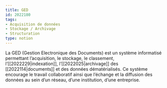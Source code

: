 ```yaml
---
title: GED
id: 2022180
tags:
- Acquisition de données
- Stockage / Archivage
- Structuration
type: notion
---
```


La GED (Gestion Electronique des Documents) est un système informatisé permettant l’acquisition, le stockage, le classement, l’[[2022229|indexation]], l’[[2022025|archivage]] des [[2022114|documents]] et des données dématérialisés. Ce système encourage le travail collaboratif ainsi que l’échange et la diffusion des données au sein d’un réseau, d’une institution, d’une entreprise.

